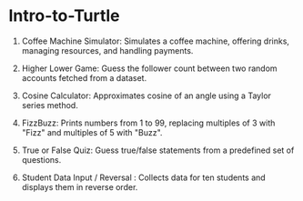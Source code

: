 # Intro-to-Turtle

 1) Coffee Machine Simulator: Simulates a coffee machine, offering drinks, managing resources, and handling payments.

 2)  Higher Lower Game: Guess the follower count between two random accounts fetched from a dataset.
 
 3)  Cosine Calculator: Approximates cosine of an angle using a Taylor series method.

 5)  FizzBuzz: Prints numbers from 1 to 99, replacing multiples of 3 with "Fizz" and multiples of 5 with "Buzz".
 
 6)  True or False Quiz: Guess true/false statements from a predefined set of questions.
  
 7)  Student Data Input / Reversal : Collects data for ten students and displays them in reverse order.
 

